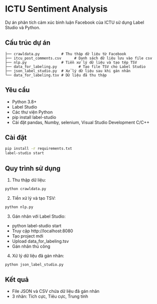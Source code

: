 # ICTU Sentiment Analysis

Dự án phân tích cảm xúc bình luận Facebook của ICTU sử dụng Label Studio và Python.

## Cấu trúc dự án
```
├── crawldata.py          # Thu thập dữ liệu từ Facebook
├── itcu_post_comments.csv      # Danh sách dữ liệu lưu vào file csv
├── nlp.py                # Tiền xử lý dữ liệu và tạo tệp TSV
├── data_for_labeling.py          # Tạo file TSV cho Label Studio
├── json_label_studio.py  # Xử lý dữ liệu sau khi gán nhãn
└── data_for_labeling.tsv # Dữ liệu đã thu thập
```

## Yêu cầu
- Python 3.8+
- Label Studio
- Các thư viện Python
- pip install label-studio
- Cài đặt pandas, Numby, selenium, Visual Studio Development C/C++

## Cài đặt
```bash
pip install -r requirements.txt
label-studio start
```

## Quy trình sử dụng

1. Thu thập dữ liệu:
```bash
python crawldata.py
```

2. Tiền xử lý và tạo TSV:
```bash
python nlp.py
```

3. Gán nhãn với Label Studio:
- python label-studio start
- Truy cập http://localhost:8080
- Tạo project mới
- Upload data_for_labeling.tsv
- Gán nhãn thủ công

4. Xử lý dữ liệu đã gán nhãn:
```bash
python json_label_studio.py
```

## Kết quả
- File JSON và CSV chứa dữ liệu đã gán nhãn
- 3 nhãn: Tích cực, Tiêu cực, Trung tính
